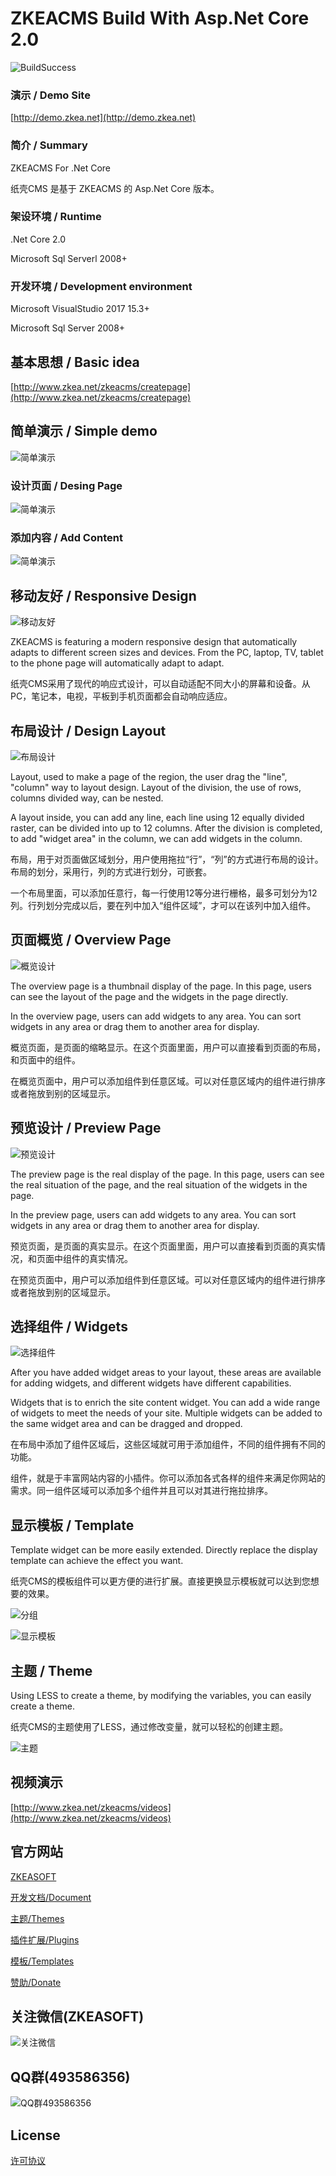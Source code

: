 ﻿# ZKEACMS Build With Asp.Net Core 2.0
![BuildSuccess](http://cdn.zkeasoft.com/images/buildsuccess.svg) 

### 演示 / Demo Site
[http://demo.zkea.net](http://demo.zkea.net)

### 简介 / Summary
ZKEACMS For .Net Core

纸壳CMS 是基于 ZKEACMS 的 Asp.Net Core 版本。

### 架设环境 / Runtime

.Net Core 2.0

Microsoft Sql Serverl 2008+

### 开发环境 / Development environment

Microsoft VisualStudio 2017 15.3+

Microsoft Sql Server 2008+

## 基本思想 / Basic idea
[http://www.zkea.net/zkeacms/createpage](http://www.zkea.net/zkeacms/createpage)

## 简单演示 / Simple demo
![简单演示](https://cloud.githubusercontent.com/assets/6006218/23800754/8513aafe-05e8-11e7-8578-dbf93eb94b91.jpg)
### 设计页面 / Desing Page
![简单演示](http://ww4.sinaimg.cn/mw690/005zTNGqgw1f5e6o2kejlg30dw08an3g.gif)
### 添加内容 / Add Content
![简单演示](http://ww3.sinaimg.cn/mw690/005zTNGqgw1f4wcc6gjqqg30dw08g4jr.gif)

## 移动友好 / Responsive Design
![移动友好](http://ww2.sinaimg.cn/large/005zTNGqgw1f7l2aq95fvj30ae0fswf2.jpg)

ZKEACMS is featuring a modern responsive design that automatically adapts to different screen sizes and devices. From the PC, laptop, TV, tablet to the phone page will automatically adapt to adapt.

纸壳CMS采用了现代的响应式设计，可以自动适配不同大小的屏幕和设备。从PC，笔记本，电视，平板到手机页面都会自动响应适应。

## 布局设计 / Design Layout
![布局设计](https://cloud.githubusercontent.com/assets/6006218/23800807/b4298c0a-05e8-11e7-834f-fef335e64a94.jpg)

Layout, used to make a page of the region, the user drag the "line", "column" way to layout design. Layout of the division, the use of rows, columns divided way, can be nested.

A layout inside, you can add any line, each line using 12 equally divided raster, can be divided into up to 12 columns. After the division is completed, to add "widget area" in the column, we can add widgets in the column.

布局，用于对页面做区域划分，用户使用拖拉“行”，“列”的方式进行布局的设计。布局的划分，采用行，列的方式进行划分，可嵌套。

一个布局里面，可以添加任意行，每一行使用12等分进行栅格，最多可划分为12列。行列划分完成以后，要在列中加入“组件区域”，才可以在该列中加入组件。

## 页面概览 / Overview Page
![概览设计](https://cloud.githubusercontent.com/assets/6006218/23800896/0dccf814-05e9-11e7-8fe5-f55f46063f17.jpg)

The overview page is a thumbnail display of the page. In this page, users can see the layout of the page and the widgets in the page directly.

In the overview page, users can add widgets to any area. You can sort widgets in any area or drag them to another area for display.

概览页面，是页面的缩略显示。在这个页面里面，用户可以直接看到页面的布局，和页面中的组件。

在概览页面中，用户可以添加组件到任意区域。可以对任意区域内的组件进行排序或者拖放到别的区域显示。

## 预览设计 / Preview Page
![预览设计](https://cloud.githubusercontent.com/assets/6006218/23800942/33b46774-05e9-11e7-8a10-5da57484b138.jpg)

The preview page is the real display of the page. In this page, users can see the real situation of the page, and the real situation of the widgets in the page.

In the preview page, users can add widgets to any area. You can sort widgets in any area or drag them to another area for display.

预览页面，是页面的真实显示。在这个页面里面，用户可以直接看到页面的真实情况，和页面中组件的真实情况。

在预览页面中，用户可以添加组件到任意区域。可以对任意区域内的组件进行排序或者拖放到别的区域显示。

## 选择组件 / Widgets
![选择组件](https://cloud.githubusercontent.com/assets/6006218/23800984/5c243978-05e9-11e7-8804-6a82e92b519b.png)

After you have added widget areas to your layout, these areas are available for adding widgets, and different widgets have different capabilities.

Widgets that is to enrich the site content widget. You can add a wide range of widgets to meet the needs of your site. Multiple widgets can be added to the same widget area and can be dragged and dropped.

在布局中添加了组件区域后，这些区域就可用于添加组件，不同的组件拥有不同的功能。

组件，就是于丰富网站内容的小插件。你可以添加各式各样的组件来满足你网站的需求。同一组件区域可以添加多个组件并且可以对其进行拖拉排序。
## 显示模板 / Template

Template widget can be more easily extended. Directly replace the display template can achieve the effect you want.

纸壳CMS的模板组件可以更方便的进行扩展。直接更换显示模板就可以达到您想要的效果。

![分组](https://cloud.githubusercontent.com/assets/6006218/23801059/9aae6bdc-05e9-11e7-8540-89c5b58dbc99.jpg)

![显示模板](https://cloud.githubusercontent.com/assets/6006218/23801091/cd3c03d4-05e9-11e7-8196-5ef107fc4442.jpg)

## 主题 / Theme

Using LESS to create a theme, by modifying the variables, you can easily create a theme.

纸壳CMS的主题使用了LESS，通过修改变量，就可以轻松的创建主题。

![主题](https://cloud.githubusercontent.com/assets/6006218/23801129/f5be52ee-05e9-11e7-8a7e-6465a4cb3c9f.jpg)

## 视频演示
[http://www.zkea.net/zkeacms/videos](http://www.zkea.net/zkeacms/videos)

## 官方网站
[ZKEASOFT](http://www.zkea.net/zkeacms/zkeacmscore)

[开发文档/Document](http://www.zkea.net/zkeacms/document)

[主题/Themes](http://www.zkea.net/zkeacms/theme)

[插件扩展/Plugins](http://www.zkea.net/zkeacms/extend)

[模板/Templates](http://www.zkea.net/zkeacms/templates)

[赞助/Donate](http://www.zkea.net/zkeacms/donate)


## 关注微信(ZKEASOFT)
![关注微信](http://www.zkea.net/UpLoad/Images/20160318/263801921375bdf2.jpg)

## QQ群(493586356)
![QQ群493586356](http://ww3.sinaimg.cn/mw690/005zTNGqgw1f7l3g7ybdfj307609uq3m.jpg)

## License
[许可协议](http://www.zkea.net/licenses)
